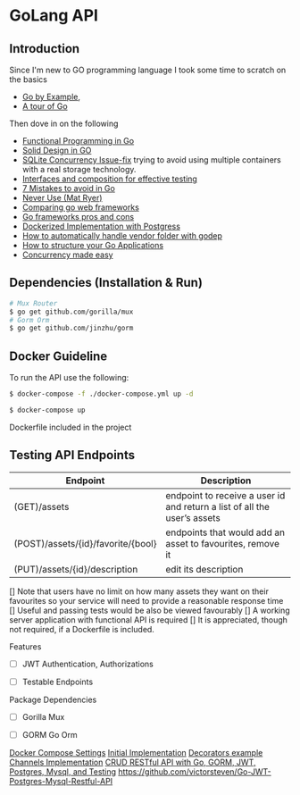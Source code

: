 # GoLang API 

## Introduction 
Since I'm new to GO programming language I took some time to scratch on the basics 
- [Go by Example](https://gobyexample.com), 
- [A tour of Go](https://tour.golang.org)

Then dove in on the following 

- [Functional Programming in Go](https://medium.com/@geisonfgfg/functional-go-bc116f4c96a4)
- [Solid Design in GO](https://dave.cheney.net/2016/08/20/solid-go-design)
- [SQLite Concurrency Issue-fix](https://itnext.io/telegram-bot-in-go-concurrent-sqlite-e6176fac088e) trying to avoid using multiple containers with a real storage technology.
- [Interfaces and composition for effective testing](https://nathanleclaire.com/blog/2015/10/10/interfaces-and-composition-for-effective-unit-testing-in-golang)
- [7 Mistakes to avoid in Go](https://www.youtube.com/watch?v=29LLRKIL_TI)
- [Never Use (Mat Ryer)](https://www.youtube.com/watch?v=5DVV36uqQ4E)
- [Comparing go web frameworks](https://github.com/diyan/go-web-framework-comparsion)
- [Go frameworks pros and cons](https://nordicapis.com/7-frameworks-to-build-a-rest-api-in-go/)
- [Dockerized Implementation with Postgress](https://github.com/kisulken/bulletinApi/blob/master/main.go)
- [How to automatically handle vendor folder with godep](https://github.com/tools/godep)
- [How to structure your Go Applications](https://www.youtube.com/watch?v=VQym87o91f8)
- [Concurrency made easy](https://www.youtube.com/watch?v=DqHb5KBe7qI)

## Dependencies (Installation & Run)
```bash
# Mux Router
$ go get github.com/gorilla/mux
# Gorm Orm
$ go get github.com/jinzhu/gorm
```



## Docker Guideline
To run the API use the following:
```bash 
$ docker-compose -f ./docker-compose.yml up -d

$ docker-compose up
```

Dockerfile included in the project

## Testing API Endpoints
Endpoint                                        | Description
------------                                    | -------------
(GET)/assets                                    | endpoint to receive a user id and return a list of all the user’s assets
(POST)/assets/{id}/favorite/{bool}              | endpoints that would add an asset to favourites, remove it
(PUT)/assets/{id}/description                   | edit its description



[] Note that users have no limit on how many assets they want on their favourites so your service will need to provide a reasonable response time
[] Useful and passing tests would be also be viewed favourably
[] A working server application with functional API is required
[] It is appreciated, though not required, if a Dockerfile is included.



Features
- [ ] JWT Authentication, Authorizations 
- [ ] Testable Endpoints 


Package Dependencies
- [ ] Gorilla Mux
- [ ] GORM Go Orm


[Docker Compose Settings](https://github.com/kisulken/bulletinApi/blob/master/docker-compose.yml)
[Initial Implementation](https://github.com/dedidot/simple-api-golang)
[Decorators example](https://gist.github.com/thomasdarimont/31b26f782644c92effd0df3f7b64ef5d)
[Channels Implementation](https://www.youtube.com/watch?v=7DXQH7bMvZ8)
[CRUD RESTful API with Go, GORM, JWT, Postgres, Mysql, and Testing](https://levelup.gitconnected.com/crud-restful-api-with-go-gorm-jwt-postgres-mysql-and-testing-460a85ab7121)
https://github.com/victorsteven/Go-JWT-Postgres-Mysql-Restful-API